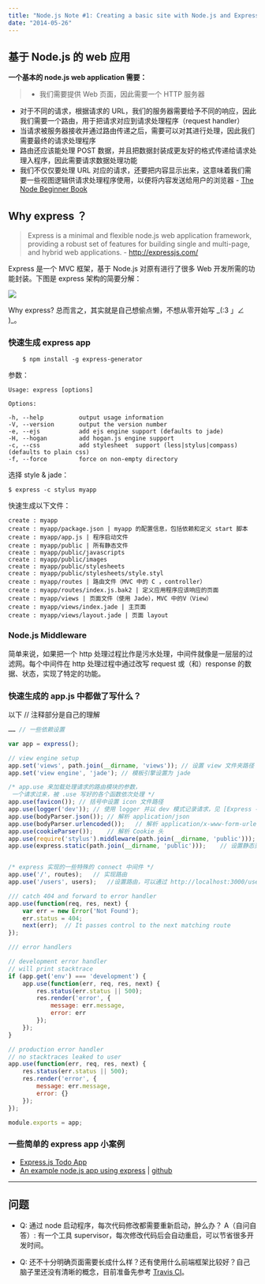 ```yaml
---
title: "Node.js Note #1: Creating a basic site with Node.js and Express"
date: "2014-05-26"
---
```

## 基于 Node.js 的 web 应用
__一个基本的 node.js web application 需要：__
> - 我们需要提供 Web 页面，因此需要一个 HTTP 服务器
- 对于不同的请求，根据请求的 URL，我们的服务器需要给予不同的响应，因此我们需要一个路由，用于把请求对应到请求处理程序（request handler）
- 当请求被服务器接收并通过路由传递之后，需要可以对其进行处理，因此我们需要最终的请求处理程序
- 路由还应该能处理 POST 数据，并且把数据封装成更友好的格式传递给请求处理入程序，因此需要请求数据处理功能
- 我们不仅仅要处理 URL 对应的请求，还要把内容显示出来，这意味着我们需要一些视图逻辑供请求处理程序使用，以便将内容发送给用户的浏览器
\- [The Node Beginner Book](http://www.nodebeginner.org/)

## Why express ？
> Express is a minimal and flexible node.js web application framework, providing a robust set of features for building single and multi-page, and hybrid web applications.
\- http://expressjs.com/

Express 是一个 MVC 框架，基于 Node.js 对原有进行了很多 Web 开发所需的功能封装。下图是 express 架构的简要分解：

![](http://file.baixing.net/201405/368bb7df9d8533c04f483e7f9f7f9980.png)

Why express? 总而言之，其实就是自己想偷点懒，不想从零开始写 \_(:3 」∠ )_。

### 快速生成 express app
```shell
    $ npm install -g express-generator
```

参数：

    Usage: express [options]

    Options:

    -h, --help          output usage information
    -V, --version       output the version number
    -e, --ejs           add ejs engine support (defaults to jade)
    -H, --hogan         add hogan.js engine support
    -c, --css           add stylesheet  support (less|stylus|compass) (defaults to plain css)
    -f, --force         force on non-empty directory

选择 style & jade：
```shell
$ express -c stylus myapp
```
快速生成以下文件：

    create : myapp
    create : myapp/package.json | myapp 的配置信息，包括依赖和定义 start 脚本
    create : myapp/app.js | 程序启动文件
    create : myapp/public | 所有静态文件
    create : myapp/public/javascripts
    create : myapp/public/images
    create : myapp/public/stylesheets
    create : myapp/public/stylesheets/style.styl
    create : myapp/routes | 路由文件（MVC 中的 C ，controller）
    create : myapp/routes/index.js.bak2 | 定义应用程序应该响应的页面
    create : myapp/views | 页面文件（使用 Jade），MVC 中的V（View）
    create : myapp/views/index.jade | 主页面
    create : myapp/views/layout.jade | 页面 layout

### Node.js Middleware
简单来说，如果把一个 http 处理过程比作是污水处理，中间件就像是一层层的过滤网。每个中间件在 http 处理过程中通过改写 request 或（和）response 的数据、状态，实现了特定的功能。
### 快速生成的 app.js 中都做了写什么？

以下 // 注释部分是自己的理解

```javascript
…… // 一些依赖设置

var app = express();

// view engine setup
app.set('views', path.join(__dirname, 'views')); // 设置 view 文件夹路径
app.set('view engine', 'jade'); // 模板引擎设置为 jade

/* app.use 来加载处理请求的路由模块的参数，
 一个请求过来，被 .use 写好的各个函数依次处理 */
app.use(favicon()); // 括号中设置 icon 文件路径
app.use(logger('dev')); // 使用 logger 并以 dev 模式记录请求，见 [Express - Logging](https://gist.github.com/leommoore/7524073)
app.use(bodyParser.json()); // 解析 application/json
app.use(bodyParser.urlencoded());   // 解析 application/x-www-form-urlencoded
app.use(cookieParser());    // 解析 Cookie 头
app.use(require('stylus').middleware(path.join(__dirname, 'public')));  // 设置需要自动编译 stylus 的文件夹路径
app.use(express.static(path.join(__dirname, 'public')));    // 设置静态资源文件夹路径


/* express 实现的一些特殊的 connect 中间件 */
app.use('/', routes);   // 实现路由
app.use('/users', users);   //设置路由，可以通过 http://localhost:3000/users 来访问 user.js

/// catch 404 and forward to error handler
app.use(function(req, res, next) {
    var err = new Error('Not Found');
    err.status = 404;
    next(err);  // It passes control to the next matching route
});

/// error handlers

// development error handler
// will print stacktrace
if (app.get('env') === 'development') {
    app.use(function(err, req, res, next) {
        res.status(err.status || 500);
        res.render('error', {
            message: err.message,
            error: err
        });
    });
}

// production error handler
// no stacktraces leaked to user
app.use(function(err, req, res, next) {
    res.status(err.status || 500);
    res.render('error', {
        message: err.message,
        error: {}
    });
});

module.exports = app;
```

### 一些简单的 express app 小案例
- [Express.js Todo App](https://github.com/azat-co/todo-express)
- [An example node.js app using express](http://express-tutorial.herokuapp.com/) | [github](https://github.com/shapeshed/express_example)

- - -
## 问题
- Q: 通过 node 启动程序，每次代码修改都需要重新启动，肿么办？
  A（自问自答）: 有一个工具 supervisor，每次修改代码后会自动重启，可以节省很多开发时间。

- Q: 还不十分明确页面需要长成什么样？还有使用什么前端框架比较好？自己脑子里还没有清晰的概念，目前准备先参考 [Travis CI](https://travis-ci.org/)。
